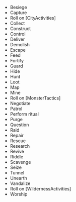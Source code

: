
* Besiege
* Capture
* Roll on [CityActivities]
* Collect
* Construct
* Control
* Deliver
* Demolish
* Escape
* Feed
* Fortify
* Guard
* Hide
* Hunt
* Loot
* Map
* Mine
* Roll on [MonsterTactics]
* Negotiate
* Patrol
* Perform ritual
* Purge
* Question
* Raid
* Repair
* Rescue
* Research
* Revive
* Riddle
* Scavenge
* Seize
* Tunnel
* Unearth
* Vandalize
* Roll on [WildernessActivities]
* Worship